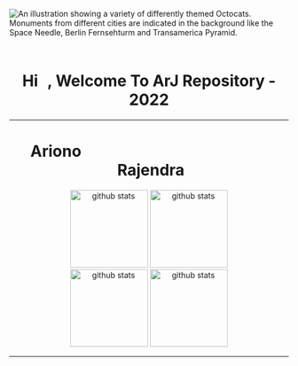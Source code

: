 ![An illustration showing a variety of differently themed Octocats. Monuments from different cities are indicated in the background like the Space Needle, Berlin Fernsehturm and Transamerica Pyramid.](https://user-images.githubusercontent.com/3369400/133268513-5bfe2f93-4402-42c9-a403-81c9e86934b6.jpeg)

<h1 align="center">Hi <img src="https://raw.githubusercontent.com/MartinHeinz/MartinHeinz/master/wave.gif" width="10px" height="50px">, Welcome To ArJ Repository - 2022 
</h1>

---

<h1 align="center" left="30px">Ariono&emsp;&emsp;&emsp;&emsp;&emsp;&emsp;&emsp;&emsp;&emsp;&emsp;&emsp;&emsp;&nbsp;Rajendra </h1>
<p align="center"> 

<img alt="github stats" height="140px" src="https://github-readme-streak-stats.herokuapp.com?user=ArionoS&theme=black-ice&hide_border=true&fire=DD2727&dates=DDCF49" />  
<img alt="github stats"  height="140px" src="https://github-readme-streak-stats.herokuapp.com?user=Rjndrkha&theme=black-ice&hide_border=true&fire=DD2727&dates=DDCF49" />
  <br>
<img alt="github stats"  height="140px" src="https://github-readme-stats.vercel.app/api?username=ArionoS&show_icons=true&theme=radical" />
<img alt="github stats"  height="140px" src="https://github-readme-stats.vercel.app/api?username=Rjndrkha&show_icons=true&theme=radical" />
  
</p>

---





